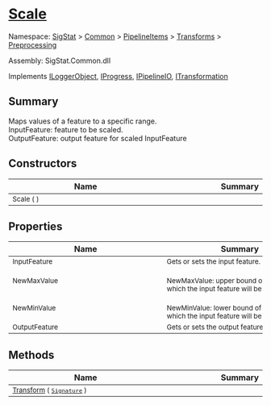 # [Scale](./Scale.md)

Namespace: [SigStat]() > [Common](./../../../README.md) > [PipelineItems]() > [Transforms]() > [Preprocessing](./README.md)

Assembly: SigStat.Common.dll

Implements [ILoggerObject](./../../../ILoggerObject.md), [IProgress](./../../../Helpers/IProgress.md), [IPipelineIO](./../../../Pipeline/IPipelineIO.md), [ITransformation](./../../../ITransformation.md)

## Summary
Maps values of a feature to a specific range.  <br>InputFeature: feature to be scaled.<br>OutputFeature: output feature for scaled InputFeature

## Constructors

| Name | Summary | 
| --- | --- | 
| <sub>Scale (  )</sub><div style="width: 290px"> | <sub></sub><div style="width: 290px"> | <br>


## Properties

| Name | Summary | 
| --- | --- | 
| <sub>InputFeature</sub><div style="width: 290px"> | <sub>Gets or sets the input feature.</sub><div style="width: 290px"> | <br>
| <sub>NewMaxValue</sub><div style="width: 290px"> | <sub><br>NewMaxValue: upper bound of the interval, in which the input feature will be scaled</sub><div style="width: 290px"> | <br>
| <sub>NewMinValue</sub><div style="width: 290px"> | <sub><br>NewMinValue: lower bound of the interval, in which the input feature will be scaled</sub><div style="width: 290px"> | <br>
| <sub>OutputFeature</sub><div style="width: 290px"> | <sub>Gets or sets the output feature.</sub><div style="width: 290px"> | <br>


## Methods

| Name | Summary | 
| --- | --- | 
| <sub>[Transform](./Methods/Scale-100663813.md) ( [`Signature`](./../../../Signature.md) )</sub><div style="width: 290px"> | <sub></sub><div style="width: 290px"> | <br>


